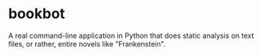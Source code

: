 # bookbot
A real command-line application in Python that does static analysis on text files, or rather, entire novels like "Frankenstein".
